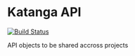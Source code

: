 # Katanga API

[![Build Status](https://travis-ci.org/gdgtoledo/katangapp-api.svg)](https://travis-ci.org/gdgtoledo/katangapp-api)

API objects to be shared accross projects
